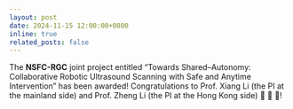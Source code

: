 ```yaml
---
layout: post
date: 2024-11-15 12:00:00+0800
inline: true
related_posts: false
---
```


The **NSFC-RGC** joint project entitled “Towards Shared–Autonomy: Collaborative Robotic Ultrasound Scanning with Safe and Anytime Intervention” has been awarded!
Congratulations to Prof. Xiang Li (the PI at the mainland side) and Prof. Zheng Li (the PI at the Hong Kong side) :tada: :tada: :tada:!